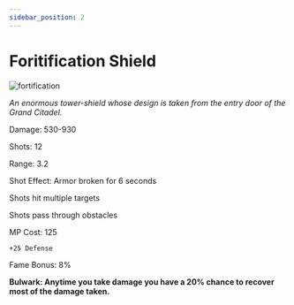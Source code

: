 ```yaml
---
sidebar_position: 2
---
```


# Foritification Shield

![fortification](https://vwiki.valorserver.com/api/item/picture/fortification%20shield)

<i>An enormous tower-shield whose design is taken from the entry door of the Grand Citadel.</i>

Damage: 530-930

Shots: 12

Range: 3.2

Shot Effect: Armor broken for 6 seconds

Shots hit multiple targets

Shots pass through obstacles

MP Cost: 125

    +25 Defense

Fame Bonus: 8%

**Bulwark: Anytime you take damage you have a 20% chance to recover most of the damage taken.**
